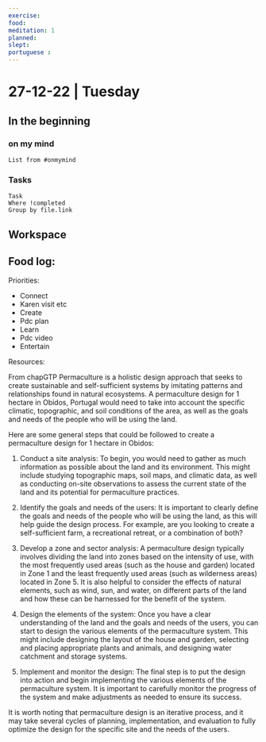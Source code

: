 ```yaml
---
exercise: 
food:
meditation: 1
planned:
slept:
portuguese :
---
```


# 27-12-22 | Tuesday

## In the beginning

### on my mind
```dataview
List from #onmymind
```
### Tasks
```dataview
Task
Where !completed
Group by file.link
```


## Workspace


Food log:
- 

Priorities:
- Connect
- Karen visit etc
- Create 
- Pdc plan 
- Learn
- Pdc video
- Entertain


Resources:

From chapGTP
Permaculture is a holistic design approach that seeks to create sustainable and self-sufficient systems by imitating patterns and relationships found in natural ecosystems. A permaculture design for 1 hectare in Obidos, Portugal would need to take into account the specific climatic, topographic, and soil conditions of the area, as well as the goals and needs of the people who will be using the land.

Here are some general steps that could be followed to create a permaculture design for 1 hectare in Obidos:

1.  Conduct a site analysis: To begin, you would need to gather as much information as possible about the land and its environment. This might include studying topographic maps, soil maps, and climatic data, as well as conducting on-site observations to assess the current state of the land and its potential for permaculture practices.
    
2.  Identify the goals and needs of the users: It is important to clearly define the goals and needs of the people who will be using the land, as this will help guide the design process. For example, are you looking to create a self-sufficient farm, a recreational retreat, or a combination of both?
    
3.  Develop a zone and sector analysis: A permaculture design typically involves dividing the land into zones based on the intensity of use, with the most frequently used areas (such as the house and garden) located in Zone 1 and the least frequently used areas (such as wilderness areas) located in Zone 5. It is also helpful to consider the effects of natural elements, such as wind, sun, and water, on different parts of the land and how these can be harnessed for the benefit of the system.
    
4.  Design the elements of the system: Once you have a clear understanding of the land and the goals and needs of the users, you can start to design the various elements of the permaculture system. This might include designing the layout of the house and garden, selecting and placing appropriate plants and animals, and designing water catchment and storage systems.
    
5.  Implement and monitor the design: The final step is to put the design into action and begin implementing the various elements of the permaculture system. It is important to carefully monitor the progress of the system and make adjustments as needed to ensure its success.
    

It is worth noting that permaculture design is an iterative process, and it may take several cycles of planning, implementation, and evaluation to fully optimize the design for the specific site and the needs of the users.
